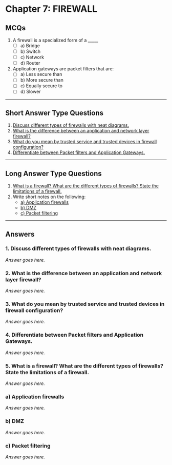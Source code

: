 # Chapter 7: FIREWALL

## MCQs

1. A firewall is a specialized form of a _____
    - [ ] a) Bridge
    - [ ] b) Switch
    - [ ] c) Network
    - [ ] d) Router

2. Application gateways are packet filters that are:
    - [ ] a) Less secure than
    - [ ] b) More secure than
    - [ ] c) Equally secure to
    - [ ] d) Slower

---

## Short Answer Type Questions

1. [Discuss different types of firewalls with neat diagrams.](#ans-1)
2. [What is the difference between an application and network layer firewall?](#ans-2)
3. [What do you mean by trusted service and trusted devices in firewall configuration?](#ans-3)
4. [Differentiate between Packet filters and Application Gateways.](#ans-4)

---

## Long Answer Type Questions

1. [What is a firewall? What are the different types of firewalls? State the limitations of a firewall.](#ans-5)
2. Write short notes on the following:
    - [a) Application firewalls](#ans-6)
    - [b) DMZ](#ans-7)
    - [c) Packet filtering](#ans-8)

---

## Answers

### <a name="ans-1"></a>1. Discuss different types of firewalls with neat diagrams.
*Answer goes here.*

### <a name="ans-2"></a>2. What is the difference between an application and network layer firewall?
*Answer goes here.*

### <a name="ans-3"></a>3. What do you mean by trusted service and trusted devices in firewall configuration?
*Answer goes here.*

### <a name="ans-4"></a>4. Differentiate between Packet filters and Application Gateways.
*Answer goes here.*

### <a name="ans-5"></a>5. What is a firewall? What are the different types of firewalls? State the limitations of a firewall.
*Answer goes here.*

### <a name="ans-6"></a>a) Application firewalls
*Answer goes here.*

### <a name="ans-7"></a>b) DMZ
*Answer goes here.*

### <a name="ans-8"></a>c) Packet filtering
*Answer goes here.*
